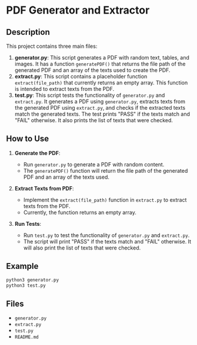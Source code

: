 
# PDF Generator and Extractor

## Description

This project contains three main files:

1. **generator.py**: This script generates a PDF with random text, tables, and images. It has a function `generatePDF()` that returns the file path of the generated PDF and an array of the texts used to create the PDF.
2. **extract.py**: This script contains a placeholder function `extract(file_path)` that currently returns an empty array. This function is intended to extract texts from the PDF.
3. **test.py**: This script tests the functionality of `generator.py` and `extract.py`. It generates a PDF using `generator.py`, extracts texts from the generated PDF using `extract.py`, and checks if the extracted texts match the generated texts. The test prints "PASS" if the texts match and "FAIL" otherwise. It also prints the list of texts that were checked.

## How to Use

1. **Generate the PDF**:
    - Run `generator.py` to generate a PDF with random content.
    - The `generatePDF()` function will return the file path of the generated PDF and an array of the texts used.

2. **Extract Texts from PDF**:
    - Implement the `extract(file_path)` function in `extract.py` to extract texts from the PDF.
    - Currently, the function returns an empty array.

3. **Run Tests**:
    - Run `test.py` to test the functionality of `generator.py` and `extract.py`.
    - The script will print "PASS" if the texts match and "FAIL" otherwise. It will also print the list of texts that were checked.

## Example

```bash
python3 generator.py
python3 test.py
```

## Files

- `generator.py`
- `extract.py`
- `test.py`
- `README.md`
